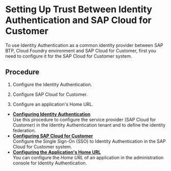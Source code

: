 <!-- loio2903a3cf69444140832d4c365c808385 -->

# Setting Up Trust Between Identity Authentication and SAP Cloud for Customer

To use Identity Authentication as a common identity provider between SAP BTP, Cloud Foundry environment and SAP Cloud for Customer, first you need to configure it for the SAP Cloud for Customer system.



<a name="loio2903a3cf69444140832d4c365c808385__steps_xvl_b1x_k2b"/>

## Procedure

1.  Configure the Identity Authentication.

2.  Configure SAP Cloud for Customer.

3.  Configure an application's Home URL.


-   **[Configuring Identity Authentication](Configuring_Identity_Authentication_5e9e996.md "Use this procedure to configure the service provider (SAP Cloud for
                            Customer) in the
		Identity
                                Authentication tenant and
		to define the identity federation.")**  
Use this procedure to configure the service provider \(SAP Cloud for Customer\) in the Identity Authentication tenant and to define the identity federation.
-   **[Configuring SAP Cloud for Customer](Configuring_SAP_Cloud_for_Customer_03fb6c5.md "Configure the Single Sign-On (SSO) to Identity
                                Authentication in the SAP Cloud for
                            Customer
		system.")**  
Configure the Single Sign-On \(SSO\) to Identity Authentication in the SAP Cloud for Customer system.
-   **[Configuring the Application's Home URL](Configuring_the_Application's_Home_URL_e3ff30e.md "You can configure the Home URL of an application in the
		administration console for Identity
                                Authentication.")**  
You can configure the *Home URL* of an application in the administration console for Identity Authentication.

